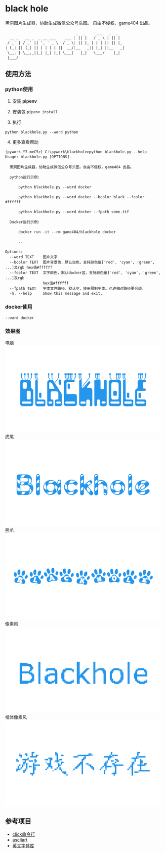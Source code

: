 # black hole

黑洞图片生成器，协助生成微信公众号头图。 自由不侵权，game404 出品。

```
                                _  _     ___   _  _
  __ _   __ _  _ __ ___    ___ | || |   / _ \ | || |
 / _` | / _` || '_ ` _ \  / _ \| || |_ | | | || || |_
| (_| || (_| || | | | | ||  __/|__   _|| |_| ||__   _|
 \__, | \__,_||_| |_| |_| \___|   |_|   \___/    |_|
 |___/

```

## 使用方法

### python使用

1. 安装 **pipenv**

2. 安装包 `pipenv install`

3. 执行 

```
python blackhole.py --word python
```

4. 更多查看帮助

```
(pywork-Y7-meC5z) C:\pywork\blackhole>python blackhole.py --help
Usage: blackhole.py [OPTIONS]

  黑洞图片生成器，协助生成微信公众号头图。自由不侵权，game404 出品。

  python运行示例:

      python blackhole.py --word docker

      python blackhole.py --word docker --bcolor black --fcolor #ffffff

      python blackhole.py --word docker --fpath some.ttf

  Docker运行示例:

      docker run -it --rm game404/blackhole docker

      ...

Options:
  --word TEXT    图片文字
  --bcolor TEXT  图片背景色，默认白色，支持颜色值['red', 'cyan', 'green', ...]及rgb hex值#ffffff
  --fcolor TEXT  文字颜色，默认docker蓝，支持颜色值['red', 'cyan', 'green', ...]及rgb
                 hex值#ffffff
  --fpath TEXT   字体文件路径，默认空，使用预制字体。也许相对路径更合适。
  -h, --help     Show this message and exit.
```

### docker使用

```
--word docker
```

### 效果图

电脑
![compute](example/Blackhole_0.png)
虎尾
![tiger](example/Blackhole_1.png)
熊爪
![bear](example/Blackhole_2.png)
像素风
![pixel](example/Blackhole_4_pixel.png)
楷体像素风
![game404](example/youxibucunzai_1_pixel.png)


## 参考项目

* [click命令行](https://github.com/pallets/click)
* [asciiart](https://github.com/sepandhaghighi/art)
* [英文字体库](https://www.fontpalace.com)
